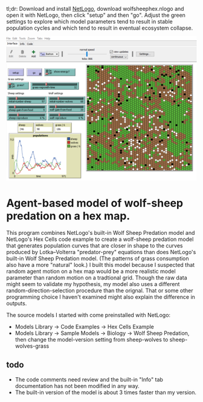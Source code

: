 tl;dr: Download and install [NetLogo](https://ccl.northwestern.edu/netlogo/), download wolfsheephex.nlogo and open it with NetLogo, then click "setup" and then "go". Adjust the green settings to explore which model parameters tend to result in stable population cycles and which tend to result in eventual ecosystem collapse.

![GitHub Logo](screenshot.PNG)

# Agent-based model of wolf-sheep predation on a hex map.
This program combines NetLogo's built-in Wolf Sheep Predation model and NetLogo's Hex Cells code example to create a wolf-sheep predation model that generates population curves that are closer in shape to the curves produced by Lotka–Volterra "predator-prey" equations than does NetLogo's built-in Wolf Sheep Predation model. (The patterns of grass consumption also have a more "natural" look.) I built this model because I suspected that random agent motion on a hex map would be a more realistic model parameter than random motion on a tradtional grid. Though the raw data might seem to validate my hypothesis, my model also uses a different random-direction-selection procedure than the orignal. That or some other programming choice I haven't examined might also explain the difference in outputs.

The source models I started with come preinstalled with NetLogo:
* Models Library -> Code Examples -> Hex Cells Example
* Models Library -> Sample Models -> Biology -> Wolf Sheep Predation, then change the model-version setting from sheep-wolves to sheep-wolves-grass

## todo
* The code comments need review and the built-in "Info" tab documentation has not been modified in any way.
* The built-in version of the model is about 3 times faster than my version.